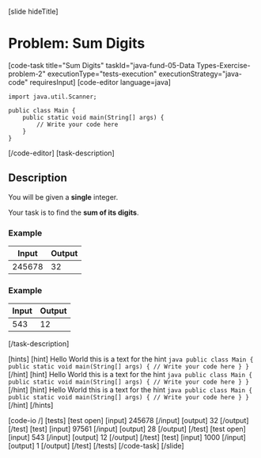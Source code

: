 [slide hideTitle]
# Problem: Sum Digits
[code-task title="Sum Digits" taskId="java-fund-05-Data Types-Exercise-problem-2" executionType="tests-execution" executionStrategy="java-code" requiresInput]
[code-editor language=java]
```
import java.util.Scanner;

public class Main {
    public static void main(String[] args) {
        // Write your code here
    }
}
```
[/code-editor]
[task-description]
## Description

You will be given a **single** integer. 

Your task is to find the **sum of its digits**.

### Example
| **Input** | **Output** |
| --- | --- |
| 245678 | 32 |

### Example
| **Input** | **Output** |
| --- | --- |
| 543 | 12 |

[/task-description]

[hints]
   [hint]
       Hello World this is a text for the hint
       ```java
           public class Main {
    public static void main(String[] args) {
        // Write your code here
    }
}
       ```
   [/hint]
   [hint]
       Hello World this is a text for the hint
       ```java
          public class Main {
    public static void main(String[] args) {
        // Write your code here
    }
}
       ```
   [/hint]
  [hint]
       Hello World this is a text for the hint
       ```java
           public class Main {
    public static void main(String[] args) {
        // Write your code here
    }
}
       ```
   [/hint]
[/hints]

[code-io /]
[tests]
[test open]
[input]
245678
[/input]
[output]
32
[/output]
[/test]
[test]
[input]
97561
[/input]
[output]
28
[/output]
[/test]
[test open]
[input]
543
[/input]
[output]
12
[/output]
[/test]
[test]
[input]
1000
[/input]
[output]
1
[/output]
[/test]
[/tests]
[/code-task]
[/slide]
